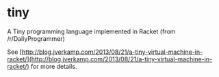 tiny
====

A Tiny programming language implemented in Racket (from /r/DailyProgrammer)

See [http://blog.jverkamp.com/2013/08/21/a-tiny-virtual-machine-in-racket/](http://blog.jverkamp.com/2013/08/21/a-tiny-virtual-machine-in-racket/) for more details.
